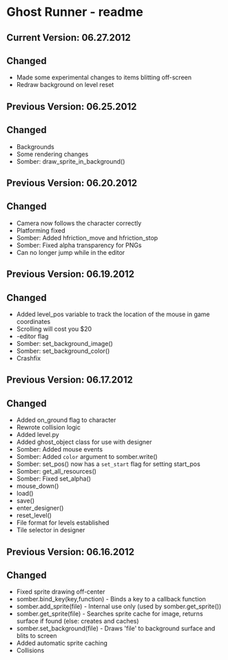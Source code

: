 Ghost Runner - readme
=====================

Current Version: 06.27.2012
---------------------------
Changed
-------
* Made some experimental changes to items blitting off-screen
* Redraw background on level reset

Previous Version: 06.25.2012
---------------------------
Changed
-------
* Backgrounds
* Some rendering changes
* Somber: draw_sprite_in_background()

Previous Version: 06.20.2012
---------------------------
Changed
-------
* Camera now follows the character correctly
* Platforming fixed
* Somber: Added hfriction_move and hfriction_stop
* Somber: Fixed alpha transparency for PNGs
* Can no longer jump while in the editor

Previous Version: 06.19.2012
---------------------------
Changed
-------
* Added level_pos variable to track the location of the mouse in game coordinates
* Scrolling will cost you $20
* -editor flag
* Somber: set_background_image()
* Somber: set_background_color()
* Crashfix

Previous Version: 06.17.2012
---------------------------
Changed
-------
* Added on_ground flag to character
* Rewrote collision logic
* Added level.py
* Added ghost_object class for use with designer
* Somber: Added mouse events
* Somber: Added `color` argument to somber.write()
* Somber: set_pos() now has a `set_start` flag for setting start_pos
* Somber: get_all_resources()
* Somber: Fixed set_alpha()
* mouse_down()
* load()
* save()
* enter_designer()
* reset_level()
* File format for levels established
* Tile selector in designer

Previous Version: 06.16.2012
---------------------------
Changed
-------
* Fixed sprite drawing off-center
* somber.bind_key(key,function) - Binds a key to a callback function
* somber.add_sprite(file) - Internal use only (used by somber.get_sprite())
* somber.get_sprite(file) - Searches sprite cache for image, returns surface if found (else: creates and caches)
* somber.set_background(file) - Draws 'file' to background surface and blits to screen
* Added automatic sprite caching
* Collisions